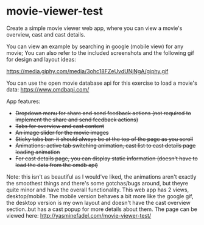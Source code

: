 # movie-viewer-test

Create a simple movie viewer web app, where you can view a movie's overview, cast and cast details. 

You can view an example by searching in google (mobile view) for any movie; You can also refer to the included screenshots and the following gif for design and layout ideas:

https://media.giphy.com/media/3ohc18FZeUvdUNjNgA/giphy.gif

You can use the open movie database api for this exercise to load a movie's data: https://www.omdbapi.com/ 

App features:
- ~~Dropdown menu for share and send feedback actions (not required to implement the share and send feedback actions)~~
- ~~Tabs for overview and cast content~~
- ~~An image slider for the movie images~~
- ~~Sticky tabs bar: it should always be at the top of the page as you scroll~~
- ~~Animations: active tab switching animation, cast list to cast details page loading animation~~
- ~~For cast details page, you can display static information (doesn't have to load the data from the omdb api)~~

Note: this isn't as beautiful as I would've liked, the animations aren't exactly the smoothest things and there's some gotchas/bugs around, but theyre quite minor and have the overall functionality. This web app has 2 views, desktop/mobile. The mobile version behaves a bit more like the google gif, the desktop version is my own layout and doesn't have the cast overview section..but has a cast popup for more details about them. 
The page can be viewed here: http://yasminefadel.com/movie-viewer-test/
